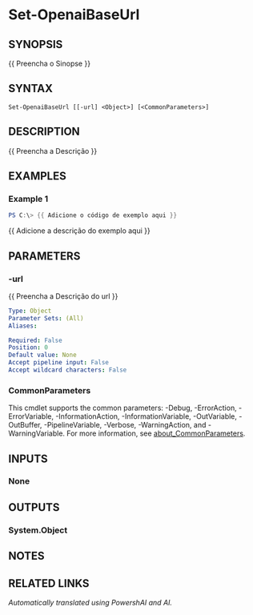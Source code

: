 ﻿---
external help file: powershai-help.xml
Module Name: powershai
online version:
schema: 2.0.0
---

# Set-OpenaiBaseUrl

## SYNOPSIS
{{ Preencha o Sinopse }}

## SYNTAX

```
Set-OpenaiBaseUrl [[-url] <Object>] [<CommonParameters>]
```

## DESCRIPTION
{{ Preencha a Descrição }}

## EXAMPLES

### Example 1
```powershell
PS C:\> {{ Adicione o código de exemplo aqui }}
```

{{ Adicione a descrição do exemplo aqui }}

## PARAMETERS

### -url
{{ Preencha a Descrição do url }}

```yaml
Type: Object
Parameter Sets: (All)
Aliases:

Required: False
Position: 0
Default value: None
Accept pipeline input: False
Accept wildcard characters: False
```

### CommonParameters
This cmdlet supports the common parameters: -Debug, -ErrorAction, -ErrorVariable, -InformationAction, -InformationVariable, -OutVariable, -OutBuffer, -PipelineVariable, -Verbose, -WarningAction, and -WarningVariable. For more information, see [about_CommonParameters](http://go.microsoft.com/fwlink/?LinkID=113216).

## INPUTS

### None

## OUTPUTS

### System.Object
## NOTES

## RELATED LINKS



_Automatically translated using PowershAI and AI._
